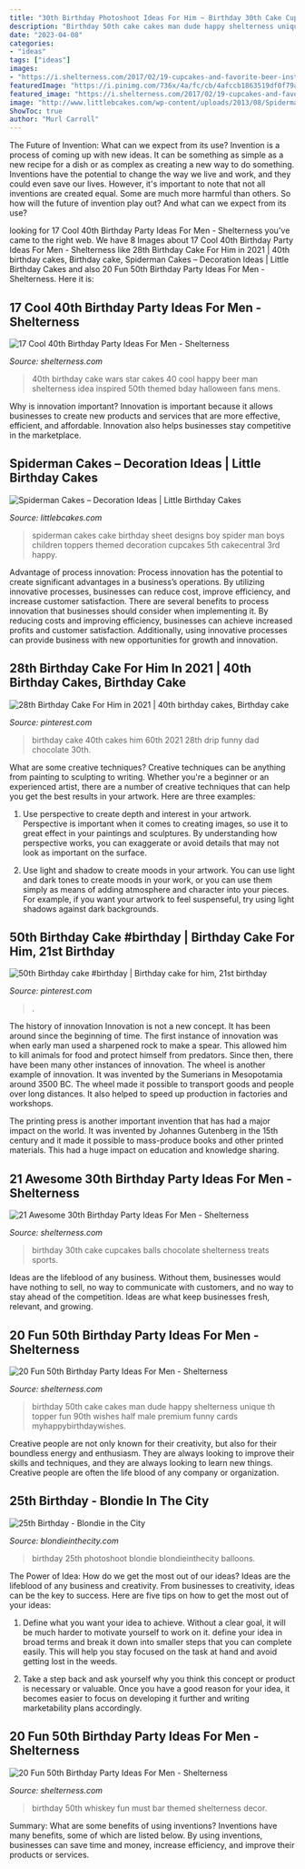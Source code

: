 ```yaml
---
title: "30th Birthday Photoshoot Ideas For Him ~ Birthday 30th Cake Cupcakes Balls Chocolate Shelterness Treats Sports"
description: "Birthday 50th cake cakes man dude happy shelterness unique th topper fun 90th wishes half male premium funny cards myhappybirthdaywishes"
date: "2023-04-08"
categories:
- "ideas"
tags: ["ideas"]
images:
- "https://i.shelterness.com/2017/02/19-cupcakes-and-favorite-beer-instead-of-a-birthday-cake.jpg"
featuredImage: "https://i.pinimg.com/736x/4a/fc/cb/4afccb1863519df0f79a0c9e1ab7dbfb.jpg"
featured_image: "https://i.shelterness.com/2017/02/19-cupcakes-and-favorite-beer-instead-of-a-birthday-cake.jpg"
image: "http://www.littlebcakes.com/wp-content/uploads/2013/08/Spiderman-Birthday-Cakes.jpg"
ShowToc: true
author: "Murl Carroll"
---
```



The Future of Invention: What can we expect from its use?
Invention is a process of coming up with new ideas. It can be something as simple as a new recipe for a dish or as complex as creating a new way to do something. Inventions have the potential to change the way we live and work, and they could even save our lives. However, it's important to note that not all inventions are created equal. Some are much more harmful than others. So how will the future of invention play out? And what can we expect from its use?

	

		
looking for 17 Cool 40th Birthday Party Ideas For Men - Shelterness you've came to the right web. We have 8 Images about 17 Cool 40th Birthday Party Ideas For Men - Shelterness like 28th Birthday Cake For Him in 2021 | 40th birthday cakes, Birthday cake, Spiderman Cakes – Decoration Ideas | Little Birthday Cakes and also 20 Fun 50th Birthday Party Ideas For Men - Shelterness. Here it is:
		
    
## 17 Cool 40th Birthday Party Ideas For Men - Shelterness

<img loading=lazy src="https://i.shelterness.com/2017/02/16-Star-Wars-inspired-40th-birthday-cake-for-fans.jpg" onerror="this.onerror=null;this.src='https://tse3.mm.bing.net/th?id=OIP.fxi9xGB_HQwdam21ArD5eQHaJ7&amp;pid=15.1';" alt="17 Cool 40th Birthday Party Ideas For Men - Shelterness">

_Source: shelterness.com_

>40th birthday cake wars star cakes 40 cool happy beer man shelterness idea inspired 50th themed bday halloween fans mens. 

	

Why is innovation important?
Innovation is important because it allows businesses to create new products and services that are more effective, efficient, and affordable. Innovation also helps businesses stay competitive in the marketplace.

    
## Spiderman Cakes – Decoration Ideas | Little Birthday Cakes

<img loading=lazy src="http://www.littlebcakes.com/wp-content/uploads/2013/08/Spiderman-Birthday-Cakes.jpg" onerror="this.onerror=null;this.src='https://tse2.mm.bing.net/th?id=OIP.JV2xibY93_1-uvV2w5310gHaFT&amp;pid=15.1';" alt="Spiderman Cakes – Decoration Ideas | Little Birthday Cakes">

_Source: littlebcakes.com_

>spiderman cakes cake birthday sheet designs boy spider man boys children toppers themed decoration cupcakes 5th cakecentral 3rd happy. 

	

Advantage of process innovation:
Process innovation has the potential to create significant advantages in a business’s operations. By utilizing innovative processes, businesses can reduce cost, improve efficiency, and increase customer satisfaction.
There are several benefits to process innovation that businesses should consider when implementing it. By reducing costs and improving efficiency, businesses can achieve increased profits and customer satisfaction. Additionally, using innovative processes can provide business with new opportunities for growth and innovation.

    
## 28th Birthday Cake For Him In 2021 | 40th Birthday Cakes, Birthday Cake

<img loading=lazy src="https://i.pinimg.com/736x/7a/82/fa/7a82fad1f7d620d6fc2e885544fa677b.jpg" onerror="this.onerror=null;this.src='https://tse2.mm.bing.net/th?id=OIP.RHKTs1r0a4j8YsBqaMTs_wHaJQ&amp;pid=15.1';" alt="28th Birthday Cake For Him in 2021 | 40th birthday cakes, Birthday cake">

_Source: pinterest.com_

>birthday cake 40th cakes him 60th 2021 28th drip funny dad chocolate 30th. 

	

What are some creative techniques?
Creative techniques can be anything from painting to sculpting to writing. Whether you're a beginner or an experienced artist, there are a number of creative techniques that can help you get the best results in your artwork. Here are three examples:
1. Use perspective to create depth and interest in your artwork. Perspective is important when it comes to creating images, so use it to great effect in your paintings and sculptures. By understanding how perspective works, you can exaggerate or avoid details that may not look as important on the surface.

2. Use light and shadow to create moods in your artwork. You can use light and dark tones to create moods in your work, or you can use them simply as means of adding atmosphere and character into your pieces. For example, if you want your artwork to feel suspenseful, try using light shadows against dark backgrounds.

    
## 50th Birthday Cake #birthday | Birthday Cake For Him, 21st Birthday

<img loading=lazy src="https://i.pinimg.com/736x/4a/fc/cb/4afccb1863519df0f79a0c9e1ab7dbfb.jpg" onerror="this.onerror=null;this.src='https://tse1.mm.bing.net/th?id=OIP.5TnycbxAwAcOb0o9qbbqBwHaPP&amp;pid=15.1';" alt="50th Birthday cake #birthday | Birthday cake for him, 21st birthday">

_Source: pinterest.com_

>. 

	

The history of innovation
Innovation is not a new concept. It has been around since the beginning of time. The first instance of innovation was when early man used a sharpened rock to make a spear. This allowed him to kill animals for food and protect himself from predators. Since then, there have been many other instances of innovation.
The wheel is another example of innovation. It was invented by the Sumerians in Mesopotamia around 3500 BC. The wheel made it possible to transport goods and people over long distances. It also helped to speed up production in factories and workshops.

The printing press is another important invention that has had a major impact on the world. It was invented by Johannes Gutenberg in the 15th century and it made it possible to mass-produce books and other printed materials. This had a huge impact on education and knowledge sharing.

    
## 21 Awesome 30th Birthday Party Ideas For Men - Shelterness

<img loading=lazy src="https://i.shelterness.com/2017/02/19-cupcakes-and-favorite-beer-instead-of-a-birthday-cake.jpg" onerror="this.onerror=null;this.src='https://tse4.mm.bing.net/th?id=OIP.J8x-agjspB3_SHws4XPtYwHaKf&amp;pid=15.1';" alt="21 Awesome 30th Birthday Party Ideas For Men - Shelterness">

_Source: shelterness.com_

>birthday 30th cake cupcakes balls chocolate shelterness treats sports. 

	

Ideas are the lifeblood of any business. Without them, businesses would have nothing to sell, no way to communicate with customers, and no way to stay ahead of the competition. Ideas are what keep businesses fresh, relevant, and growing.

    
## 20 Fun 50th Birthday Party Ideas For Men - Shelterness

<img loading=lazy src="http://i.shelterness.com/2017/02/15-50th-birthday-cake-vintage-dude-for-a-man.jpg" onerror="this.onerror=null;this.src='https://tse2.mm.bing.net/th?id=OIP.vYP4U5uZzJqbsIBEFSXSXAHaJ4&amp;pid=15.1';" alt="20 Fun 50th Birthday Party Ideas For Men - Shelterness">

_Source: shelterness.com_

>birthday 50th cake cakes man dude happy shelterness unique th topper fun 90th wishes half male premium funny cards myhappybirthdaywishes. 

	

Creative people are not only known for their creativity, but also for their boundless energy and enthusiasm. They are always looking to improve their skills and techniques, and they are always looking to learn new things. Creative people are often the life blood of any company or organization.

    
## 25th Birthday - Blondie In The City

<img loading=lazy src="http://www.blondieinthecity.com/wp-content/uploads/2016/10/25th-Birthday-11.jpg" onerror="this.onerror=null;this.src='https://tse2.mm.bing.net/th?id=OIP.tBDnpyzQhETpFuZv8Io0kgHaLH&amp;pid=15.1';" alt="25th Birthday - Blondie in the City">

_Source: blondieinthecity.com_

>birthday 25th photoshoot blondie blondieinthecity balloons. 

	

The Power of Idea: How do we get the most out of our ideas?
Ideas are the lifeblood of any business and creativity. From businesses to creativity, ideas can be the key to success. Here are five tips on how to get the most out of your ideas:
1. Define what you want your idea to achieve. Without a clear goal, it will be much harder to motivate yourself to work on it. define your idea in broad terms and break it down into smaller steps that you can complete easily. This will help you stay focused on the task at hand and avoid getting lost in the weeds.

2. Take a step back and ask yourself why you think this concept or product is necessary or valuable. Once you have a good reason for your idea, it becomes easier to focus on developing it further and writing marketability plans accordingly.

    
## 20 Fun 50th Birthday Party Ideas For Men - Shelterness

<img loading=lazy src="https://i.shelterness.com/2017/02/03-a-whiskey-bar-is-a-must-for-a-50th-birthday-party.jpg" onerror="this.onerror=null;this.src='https://tse3.mm.bing.net/th?id=OIP.oNnxS6Nyi-xxexcygos_KQHaHV&amp;pid=15.1';" alt="20 Fun 50th Birthday Party Ideas For Men - Shelterness">

_Source: shelterness.com_

>birthday 50th whiskey fun must bar themed shelterness decor. 

	

Summary: What are some benefits of using inventions?
Inventions have many benefits, some of which are listed below. By using inventions, businesses can save time and money, increase efficiency, and improve their products or services.

